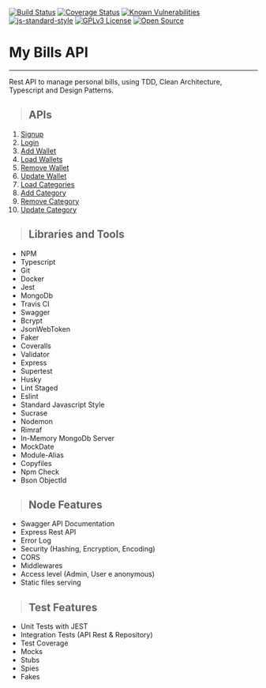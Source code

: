 [![Build Status](https://travis-ci.org/rafaelcbm/mybills-api.svg?branch=main)](https://travis-ci.org/rafaelcbm/mybills-api)
[![Coverage Status](https://coveralls.io/repos/github/rafaelcbm/mybills-api/badge.svg)](https://coveralls.io/github/rafaelcbm/mybills-api)
[![Known Vulnerabilities](https://snyk.io/test/github/rafaelcbm/mybills-api/badge.svg)](https://snyk.io/test/github/rafaelcbm/mybills-api)
[![js-standard-style](https://img.shields.io/badge/code%20style-standard-brightgreen.svg)](http://standardjs.com)
[![GPLv3 License](https://img.shields.io/badge/License-GPL%20v3-yellow.svg)](https://opensource.org/licenses/)
[![Open Source](https://badges.frapsoft.com/os/v1/open-source.svg?v=103)](https://opensource.org/)

# **My Bills API**

---

Rest API to manage personal bills, using TDD, Clean Architecture, Typescript and Design Patterns.

> ## APIs

1. [Signup](./requirements/signup.md)
2. [Login](./requirements/login.md)
3. [Add Wallet](./requirements/wallet/add-wallet.md)
4. [Load Wallets](./requirements/wallet/load-wallets.md)
5. [Remove Wallet](./requirements/wallet/remove-wallet.md)
6. [Update Wallet](./requirements/wallet/update-wallet.md)
7. [Load Categories](./requirements/category/load-categories.md)
8. [Add Category](./requirements/category/add-category.md)
9. [Remove Category](./requirements/category/remove-category.md)
10. [Update Category](./requirements/category/update-category.md)

> ## Libraries and Tools

- NPM
- Typescript
- Git
- Docker
- Jest
- MongoDb
- Travis CI
- Swagger
- Bcrypt
- JsonWebToken
- Faker
- Coveralls
- Validator
- Express
- Supertest
- Husky
- Lint Staged
- Eslint
- Standard Javascript Style
- Sucrase
- Nodemon
- Rimraf
- In-Memory MongoDb Server
- MockDate
- Module-Alias
- Copyfiles
- Npm Check
- Bson ObjectId

> ## Node Features

- Swagger API Documentation
- Express Rest API
- Error Log
- Security (Hashing, Encryption, Encoding)
- CORS
- Middlewares
- Access level (Admin, User e anonymous)
- Static files serving

> ## Test Features

- Unit Tests with JEST
- Integration Tests (API Rest & Repository)
- Test Coverage
- Mocks
- Stubs
- Spies
- Fakes
